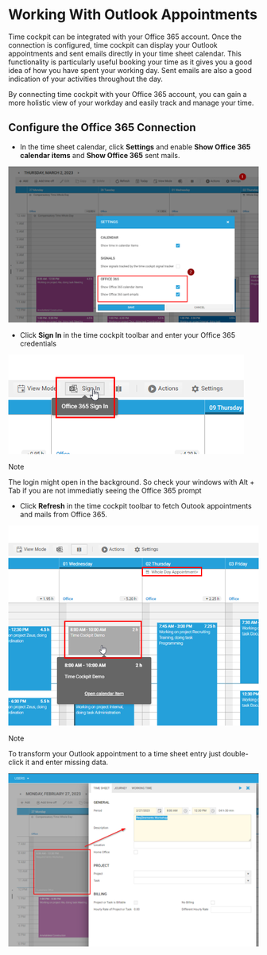 # Working With Outlook Appointments

Time cockpit can be integrated with your Office 365 account. Once the connection is configured, time cockpit can display your Outlook appointments and sent emails directly in your time sheet calendar. This functionality is particularly useful booking your time as it gives you a good idea of how you have spent your working day. Sent emails are also a good indication of your activities throughout the day. 

By connecting time cockpit with your Office 365 account, you can gain a more holistic view of your workday and easily track and manage your time.

## Configure the Office 365 Connection

* In the time sheet calendar, click **Settings** and enable **Show Office 365 calendar items** and **Show Office 365** sent mails. 

![Enable Office 365](images/wc-enable-office365.png "Enable Office 365")

* Click **Sign In** in the time cockpit toolbar and enter your Office 365 credentials

![Log In Office 365](images/wc-office365-login.png "Log In Office 365")

> [!NOTE]
The login might open in the background. So check your windows with Alt + Tab if you are not immediatly seeing the Office 365 prompt

* Click **Refresh** in the time cockpit toolbar to fetch Outook appointments and mails from Office 365.

![Office 365 Data](images/wc-office365-enabled.png "Office 365 Data")

> [!NOTE]
To transform your Outlook appointment to a time sheet entry just double-click it and enter missing data.

![Double-Click Appointment](images/wc-transform-appointments.png "Double-Click Appointment")

<!-- > [!NOTE]
If you are not using Microsoft Office Outlook to manage your appointments, time cockpit cannot display your appointments at the moment.

In the right area of a day in the time sheet calendar time sheet entries and Microsoft Office Outlook appointments are displayed. Microsoft Office Outlook appointments cannot be changed. You can double-click an appointment to create a new time sheet entry with the corresponding time span, description and location. The new time sheet entry will be opened and you can complete the data for the time sheet entry.

![Convert outlook appointment](images/convert-outlook-appointment.png "Convert outlook appointment") -->